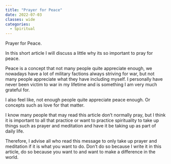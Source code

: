 ```yaml
---
title: "Prayer for Peace"
date: 2022-07-03
classes: wide
categories:
  - Spiritual 
--- 
```


Prayer for Peace.

In this short article I will discuss a little why its so important to pray for peace. 

Peace is a concept that not many people quite appreciate enough, we nowadays have a lot of military factions always striving for war, but not many people appreciate what they have including myself. I personally have never been victim to war in my lifetime and is something I am very much grateful for. 

I also feel like, not enough people quite appreciate peace enough. Or concepts such as love for that matter. 

I know many people that may read this article don’t normally pray, but I think it is important to all that practice or want to practice spirituality to take up things such as prayer and meditation and have it be taking up as part of daily life.

Therefore, I advise all who read this message to only take up prayer and meditation if it is what you want to do. Don’t do so because I write it in this article, do so because you want to and want to make a difference in the world.


